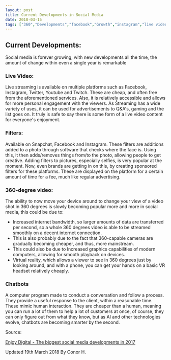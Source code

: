 ```yaml
---
layout: post
title: Current Developments in Social Media
date: 2018-03-15
tags: ["360","Developments","facebook","Growth","instagram","live video","media","modern media","social media","twitter","video","youtube"]
---
```


## Current Developments:

Social media is forever growing, with new developments all the time, the amount of change within even a single year is remarkable

### Live Video:

Live streaming is available on multiple platforms such as Facebook, Instagram, Twitter, Youtube and Twitch. These are cheap, and often free from the aforementioned services. Also, it is relatively accessible and allows for more personal engagement with the viewers. As Streaming has a wide variety of uses, it can be used for advertisements to Q&A's, gaming and the list goes on. It truly is safe to say there is some form of a live video content for everyone's enjoyment.

### Filters:

Available on Snapchat, Facebook and Instagram. These filters are additions added to a photo through software that checks where the face is. Using this, it then adds/removes things from/to the photo, allowing people to get creative. Adding filters to pictures, especially selfies, is very popular at the moment. Now, even brands are getting in on this, by creating sponsored filters for these platforms. These are displayed on the platform for a certain amount of time for a fee, much like regular advertising.

### 360-degree video:

The ability to now move your device around to change your view of a video shot in 360 degrees is slowly becoming popular more and more in social media, this could be due to:

*   Increased internet bandwidth, so larger amounts of data are transferred per second, so a whole 360 degrees video is able to be streamed smoothly on a decent internet connection.
*   This is also probably due to the fact that 360-capable cameras are gradually becoming cheaper, and thus, more mainstream.
*   This could also be due to Increased graphics capabilities of modern computers, allowing for smooth playback on devices.
*   Virtual reality, which allows a viewer to see in 360 degrees just by looking around, and with a phone, you can get your hands on a basic VR headset relatively cheaply.

### Chatbots

A computer program made to conduct a conversation and follow a process. They provide a useful response to the client, within a reasonable time. These mimic human interaction. They are cheaper than a human, meaning you can run a lot of them to help a lot of customers at once, of course, they can only figure out from what they know, but as AI and other technologies evolve, chatbots are becoming smarter by the second.

Source:

[Enjoy Digital - The biggest social media developments in 2017](https://www.enjoy-digital.co.uk/news/the-biggest-social-media-developments-in-2017/)

Updated 19th March 2018 By Conor H.

